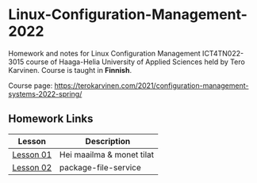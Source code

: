 # Linux-Configuration-Management-2022

Homework and notes for Linux Configuration Management ICT4TN022-3015 course of Haaga-Helia University of Applied Sciences held by Tero Karvinen. Course is taught in **Finnish**.  
  
Course page: https://terokarvinen.com/2021/configuration-management-systems-2022-spring/ 
  
## Homework Links  
Lesson | Description
---|---
[Lesson 01](Homework/Lesson01.md) | Hei maailma & monet tilat 
[Lesson 02](Homework/Lesson02.md) | package-file-service  
